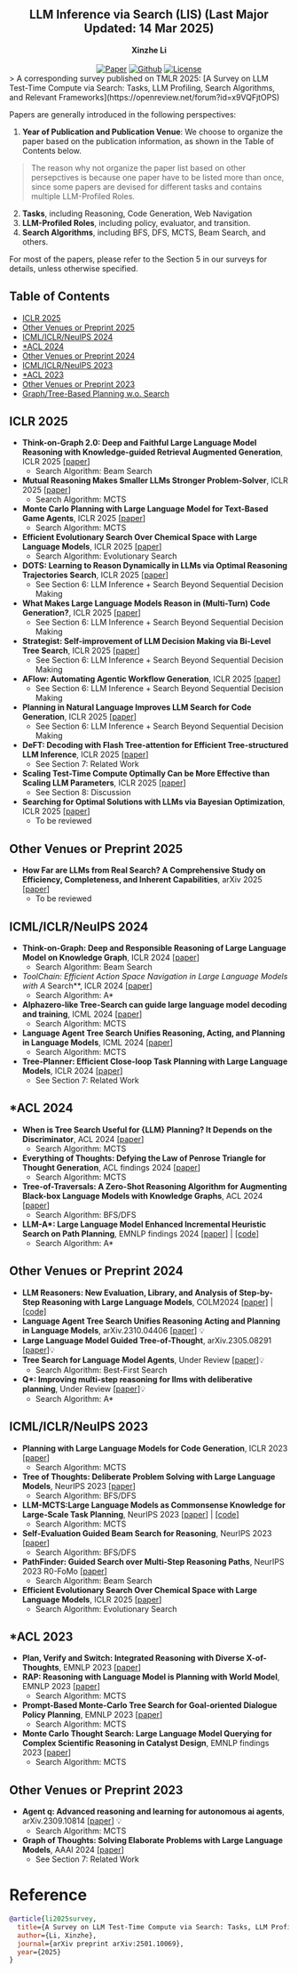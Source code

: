 <div align="center">
<h2>    
LLM Inference via Search (LIS) (Last Major Updated: 14 Mar 2025)
</div>
<!-- About: Surveys on LLM Agents (Published on CoLing 2025) and Test-Time Compute via Search (Preprint) -->

<div align="center">
<b>Xinzhe Li</b>
</div>
<br />

<div align="center">
    <a href="https://openreview.net/forum?id=x9VQFjtOPS"><img src="https://img.shields.io/badge/TMLR-2025-b31b1b" alt="Paper"></a>
    <a href="https://github.com/xinzhel/LLM-Search"><img src="https://img.shields.io/github/last-commit/xinzhel/LLM-Search?color=blue" alt="Github"></a>
    <a href="hhttps://github.com/xinzhel/LLM-Search/blob/main/LICENSE"> <img alt="License" src="https://img.shields.io/github/license/xinzhel/LLM-Search?color=green"> </a>
</div>
> A corresponding survey published on TMLR 2025: [A Survey on LLM Test-Time Compute via Search: Tasks, LLM Profiling, Search Algorithms, and Relevant Frameworks](https://openreview.net/forum?id=x9VQFjtOPS) 

Papers are generally introduced in the following perspectives:
1. **Year of Publication and Publication Venue**: We choose to organize the paper based on the publication information, as shown in the Table of Contents below. 
> The reason why not organize the paper list based on other persepctives is because one paper have to be listed more than once, since some papers are devised for different tasks and contains multiple LLM-Profiled Roles.
2. **Tasks**, including Reasoning, Code Generation, Web Navigation
3. **LLM-Profiled Roles**, including policy, evaluator, and transition.
4. **Search Algorithms**, including BFS, DFS, MCTS, Beam Search, and others.

For most of the papers, please refer to the Section 5 in our surveys for details, unless otherwise specified.

## Table of Contents
- [ICLR 2025](#iclr-2025)
- [Other Venues or Preprint 2025](#other-venues-or-preprint-2025)
- [ICML/ICLR/NeuIPS 2024](#icml/iclr/neuips-2024)
- [*ACL 2024](#*acl-2024)
- [Other Venues or Preprint 2024](#other-venues-or-preprint-2024)
- [ICML/ICLR/NeuIPS 2023](#icml/iclr/neuips-2023)
- [*ACL 2023](#*acl-2023)
- [Other Venues or Preprint 2023](#other-venues-or-preprint-2023)
- [Graph/Tree-Based Planning w.o. Search](#tree-or-graph-planning-without-search)

## ICLR 2025
- **Think-on-Graph 2.0: Deep and Faithful Large Language Model Reasoning with Knowledge-guided Retrieval Augmented Generation**, ICLR 2025 [[paper](https://openreview.net/forum?id=oFBu7qaZpS)]
    + Search Algorithm: Beam Search
- **Mutual Reasoning Makes Smaller LLMs Stronger Problem-Solver**, ICLR 2025 [[paper](https://openreview.net/forum?id=6aHUmotXaw)]
    + Search Algorithm: MCTS
- **Monte Carlo Planning with Large Language Model for Text-Based Game Agents**, ICLR 2025 [[paper](https://openreview.net/forum?id=r1KcapkzCt)]
    + Search Algorithm: MCTS
- **Efficient Evolutionary Search Over Chemical Space with Large Language Models**, ICLR 2025 [[paper](https://openreview.net/forum?id=awWiNvQwf3)]
    + Search Algorithm: Evolutionary Search
- **DOTS: Learning to Reason Dynamically in LLMs via Optimal Reasoning Trajectories Search**, ICLR 2025 [[paper](https://openreview.net/forum?id=tn2mjzjSyR)]
    + See Section 6: LLM Inference + Search Beyond Sequential Decision Making
- **What Makes Large Language Models Reason in (Multi-Turn) Code Generation?**, ICLR 2025 [[paper](https://openreview.net/forum?id=Zk9guOl9NS)]
    + See Section 6: LLM Inference + Search Beyond Sequential Decision Making 
- **Strategist: Self-improvement of LLM Decision Making via Bi-Level Tree Search**, ICLR 2025 [[paper](https://openreview.net/forum?id=gfI9v7AbFg)]
    + See Section 6: LLM Inference + Search Beyond Sequential Decision Making
- **AFlow: Automating Agentic Workflow Generation**, ICLR 2025 [[paper](https://openreview.net/forum?id=z5uVAKwmjf)]
    + See Section 6: LLM Inference + Search Beyond Sequential Decision Making
- **Planning in Natural Language Improves LLM Search for Code Generation**, ICLR 2025 [[paper](https://openreview.net/forum?id=48WAZhwHHw)]
    + See Section 6: LLM Inference + Search Beyond Sequential Decision Making
- **DeFT: Decoding with Flash Tree-attention for Efficient Tree-structured LLM Inference**, ICLR 2025 [[paper](https://openreview.net/forum?id=2c7pfOqu9k)]
    + See Section 7: Related Work 
- **Scaling Test-Time Compute Optimally Can be More Effective than Scaling LLM Parameters**, ICLR 2025 [[paper](https://openreview.net/forum?id=4FWAwZtd2n)]
    + See Section 8: Discussion
- **Searching for Optimal Solutions with LLMs via Bayesian Optimization**, ICLR 2025 [[paper](https://openreview.net/forum?id=aVfDrl7xDV)]
    + To be reviewed

## Other Venues or Preprint 2025
- **How Far are LLMs from Real Search? A Comprehensive Study on Efficiency, Completeness, and Inherent Capabilities**, arXiv 2025 [[paper](https://arxiv.org/abs/2502.18387)]
    + To be reviewed

## ICML/ICLR/NeuIPS 2024
- **Think-on-Graph: Deep and Responsible Reasoning of Large Language Model on Knowledge Graph**, ICLR 2024 [[paper](https://openreview.net/forum?id=nnVO1PvbTv)]
    + Search Algorithm: Beam Search
- **ToolChain*: Efficient Action Space Navigation in Large Language Models with A* Search**, ICLR 2024 [[paper](https://openreview.net/forum?id=B6pQxqUcT8)]
    + Search Algorithm: A*
- **Alphazero-like Tree-Search can guide large language model decoding and training**, ICML 2024 [[paper](https://arxiv.org/abs/2309.17179)]
    + Search Algorithm: MCTS
- **Language Agent Tree Search Unifies Reasoning, Acting, and Planning in Language Models**, ICML 2024 [[paper](https://openreview.net/forum?id=6LNTSrJjBe)]
    + Search Algorithm: MCTS
- **Tree-Planner: Efficient Close-loop Task Planning with Large Language Models**, ICLR 2024 [[paper](https://openreview.net/forum?id=Glcsog6zOe)]
    + See Section 7: Related Work

## *ACL 2024
- **When is Tree Search Useful for {LLM} Planning? It Depends on the Discriminator**, ACL 2024 [[paper](https://aclanthology.org/2024.acl-long.738/)]
    + Search Algorithm: MCTS
- **Everything of Thoughts: Defying the Law of Penrose Triangle for Thought Generation**, ACL findings 2024 [[paper](https://aclanthology.org/2024.findings-acl.95/)]
    + Search Algorithm: MCTS
- **Tree-of-Traversals: A Zero-Shot Reasoning Algorithm for Augmenting Black-box Language Models with Knowledge Graphs**, ACL 2024 [[paper](https://aclanthology.org/2024.acl-long.665/)]
    + Search Algorithm: BFS/DFS
- **LLM-A\*: Large Language Model Enhanced Incremental Heuristic Search on Path Planning**, EMNLP findings 2024 [[paper](https://arxiv.org/pdf/2407.02511)] | [[code]](https://github.com/SilinMeng0510/llm-astar/)
    + Search Algorithm: A*

## Other Venues or Preprint 2024
- **LLM Reasoners: New Evaluation, Library, and Analysis of Step-by-Step Reasoning with Large Language Models**, COLM2024 [[paper]](https://arxiv.org/abs/2404.05221) | [[code]](https://github.com/maitrix-org/llm-reasoners)
- **Language Agent Tree Search Unifies Reasoning Acting and Planning in Language Models**, arXiv.2310.04406 [[paper](https://doi.org/10.48550/arXiv.2310.04406)] 💡
- **Large Language Model Guided Tree-of-Thought**, arXiv.2305.08291 [[paper](https://doi.org/10.48550/arXiv.2305.08291)]💡
- **Tree Search for Language Model Agents**, Under Review [[paper](https://openreview.net/forum?id=kpL66Mvd2a)]💡
    + Search Algorithm: Best-First Search
- **Q\*: Improving multi-step reasoning for llms with deliberative planning**, Under Review [[paper](https://openreview.net/forum?id=F7QNwDYG6I)]💡
    + Search Algorithm: A*

## ICML/ICLR/NeuIPS 2023
- **Planning with Large Language Models for Code Generation**, ICLR 2023 [[paper](ttps://openreview.net/forum?id=Lr8cOOtYbfL)]
    + Search Algorithm: MCTS
- **Tree of Thoughts: Deliberate Problem Solving with Large Language Models**, NeurIPS 2023 [[paper](https://doi.org/10.48550/arXiv.2305.10601)]
    + Search Algorithm: BFS/DFS
- **LLM-MCTS:Large Language Models as Commonsense Knowledge for Large-Scale Task Planning**, NeurIPS 2023 [[paper](https://openreview.net/forum?id=tED747HURfX)] | [[code]](https://github.com/1989Ryan/llm-mcts)
    + Search Algorithm: MCTS
- **Self-Evaluation Guided Beam Search for Reasoning**, NeurIPS 2023 [[paper](https://openreview.net/forum?id=Bw82hwg5Q3)]
    + Search Algorithm: BFS/DFS
- **PathFinder: Guided Search over Multi-Step Reasoning Paths**, NeurIPS 2023 R0-FoMo [[paper](https://openreview.net/forum?id=Bw82hwg5Q3)]
    + Search Algorithm: Beam Search
- **Efficient Evolutionary Search Over Chemical Space with Large Language Models**, ICLR 2025 [[paper](https://openreview.net/forum?id=awWiNvQwf3)]
    + Search Algorithm: Evolutionary Search

## *ACL 2023
- **Plan, Verify and Switch: Integrated Reasoning with Diverse X-of-Thoughts**, EMNLP 2023 [[paper](https://doi.org/10.48550/arXiv.2310.14628)] 
- **RAP: Reasoning with Language Model is Planning with World Model**, EMNLP 2023 [[paper](https://api.semanticscholar.org/CorpusID:258865812)]
    + Search Algorithm: MCTS
- **Prompt-Based Monte-Carlo Tree Search for Goal-oriented Dialogue Policy Planning**, EMNLP 2023 [[paper](https://aclanthology.org/2023.emnlp-main.439/)]
    + Search Algorithm: MCTS
- **Monte Carlo Thought Search: Large Language Model Querying for Complex Scientific Reasoning in Catalyst Design**, EMNLP findings 2023 [[paper](https://aclanthology.org/2023.findings-emnlp.560/)]
    + Search Algorithm: MCTS

## Other Venues or Preprint 2023
- **Agent q: Advanced reasoning and learning for autonomous ai agents**, arXiv.2309.10814 [[paper](https://arxiv.org/abs/2408.07199)] 💡
    + Search Algorithm: MCTS
- **Graph of Thoughts: Solving Elaborate Problems with Large Language Models**, AAAI 2024 [[paper](https://doi.org/10.48550/arXiv.2308.09687)]
    + See Section 7: Related Work

# Reference
```bibtex
@article{li2025survey,
  title={A Survey on LLM Test-Time Compute via Search: Tasks, LLM Profiling, Search Algorithms, and Relevant Frameworks},
  author={Li, Xinzhe},
  journal={arXiv preprint arXiv:2501.10069},
  year={2025}
}
```
